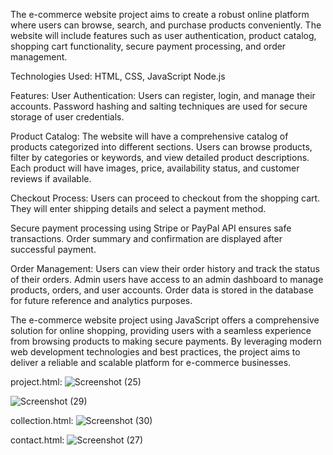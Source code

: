 The e-commerce website project aims to create a robust online platform where users can browse, search, and purchase products conveniently. The website will include features such as user authentication, product catalog, shopping cart functionality, secure payment processing, and order management.

Technologies Used:
 HTML, CSS, JavaScript  Node.js 
 
Features:
User Authentication:
Users can register, login, and manage their accounts.
Password hashing and salting techniques are used for secure storage of user credentials.

Product Catalog:
The website will have a comprehensive catalog of products categorized into different sections.
Users can browse products, filter by categories or keywords, and view detailed product descriptions.
Each product will have images, price, availability status, and customer reviews if available.

Checkout Process:
Users can proceed to checkout from the shopping cart.
They will enter shipping details and select a payment method.

Secure payment processing using Stripe or PayPal API ensures safe transactions.
Order summary and confirmation are displayed after successful payment.

Order Management:
Users can view their order history and track the status of their orders.
Admin users have access to an admin dashboard to manage products, orders, and user accounts.
Order data is stored in the database for future reference and analytics purposes.

The e-commerce website project using JavaScript offers a comprehensive solution for online shopping, providing users with a seamless experience from browsing products to making secure payments. By leveraging modern web development technologies and best practices, the project aims to deliver a reliable and scalable platform for e-commerce businesses.

project.html:
![Screenshot (25)](https://github.com/Su64gi/e-commerce--website/assets/155756162/86cd5170-fffb-448e-a772-0dbc6490558a)

![Screenshot (29)](https://github.com/Su64gi/e-commerce--website/assets/155756162/5f7f333c-0ad6-4de9-b5d8-be24c84e0070)

collection.html:
![Screenshot (30)](https://github.com/Su64gi/e-commerce--website/assets/155756162/74f670c7-f97e-49b7-8f5f-82860b2d3d7f)

contact.html:
![Screenshot (27)](https://github.com/Su64gi/e-commerce--website/assets/155756162/05baf2b5-367d-4498-94ec-09f8439f600c)






